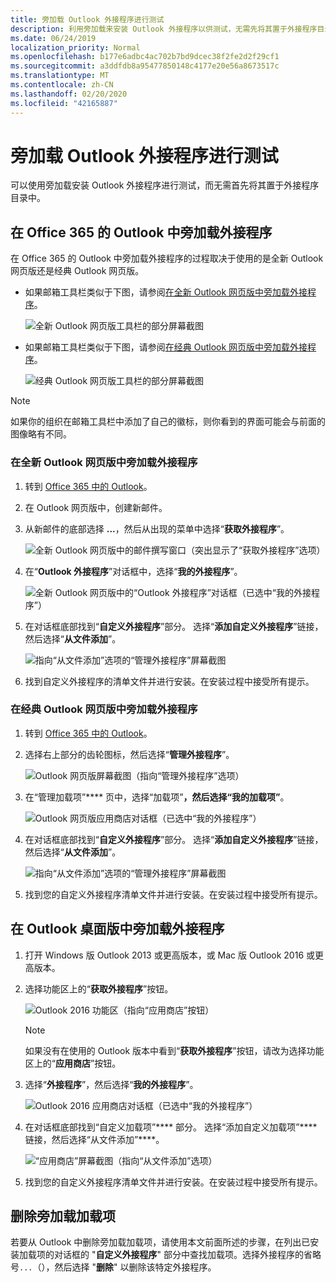 ```yaml
---
title: 旁加载 Outlook 外接程序进行测试
description: 利用旁加载来安装 Outlook 外接程序以供测试，无需先将其置于外接程序目录中。
ms.date: 06/24/2019
localization_priority: Normal
ms.openlocfilehash: b177e6adbc4ac702b7bd9dcec38f2fe2d2f29cf1
ms.sourcegitcommit: a3ddfdb8a95477850148c4177e20e56a8673517c
ms.translationtype: MT
ms.contentlocale: zh-CN
ms.lasthandoff: 02/20/2020
ms.locfileid: "42165887"
---
```

# <a name="sideload-outlook-add-ins-for-testing"></a>旁加载 Outlook 外接程序进行测试

可以使用旁加载安装 Outlook 外接程序进行测试，而无需首先将其置于外接程序目录中。


## <a name="sideload-an-add-in-in-outlook-in-office-365"></a>在 Office 365 的 Outlook 中旁加载外接程序

在 Office 365 的 Outlook 中旁加载外接程序的过程取决于使用的是全新 Outlook 网页版还是经典 Outlook 网页版。

- 如果邮箱工具栏类似于下图，请参阅[在全新 Outlook 网页版中旁加载外接程序](#sideload-an-add-in-in-the-new-outlook-on-the-web)。

    ![全新 Outlook 网页版工具栏的部分屏幕截图](../images/outlook-on-the-web-new-toolbar.png)

- 如果邮箱工具栏类似于下图，请参阅[在经典 Outlook 网页版中旁加载外接程序](#sideload-an-add-in-in-classic-outlook-on-the-web)。

    ![经典 Outlook 网页版工具栏的部分屏幕截图](../images/outlook-on-the-web-classic-toolbar.png)

> [!NOTE]
> 如果你的组织在邮箱工具栏中添加了自己的徽标，则你看到的界面可能会与前面的图像略有不同。

### <a name="sideload-an-add-in-in-the-new-outlook-on-the-web"></a>在全新 Outlook 网页版中旁加载外接程序

1. 转到 [Office 365 中的 Outlook](https://outlook.office.com)。

1. 在 Outlook 网页版中，创建新邮件。   

1. 从新邮件的底部选择 **...**，然后从出现的菜单中选择“**获取外接程序**”。

    ![全新 Outlook 网页版中的邮件撰写窗口（突出显示了“获取外接程序”选项）](../images/outlook-on-the-web-new-get-add-ins.png)

1. 在“**Outlook 外接程序**”对话框中，选择“**我的外接程序**”。

    ![全新 Outlook 网页版中的“Outlook 外接程序”对话框（已选中“我的外接程序”）](../images/outlook-on-the-web-new-my-add-ins.png)

1. 在对话框底部找到“**自定义外接程序**”部分。 选择“**添加自定义外接程序**”链接，然后选择“**从文件添加**”。

    ![指向“从文件添加”选项的“管理外接程序”屏幕截图](../images/outlook-sideload-desktop-add-from-file.png)

1. 找到自定义外接程序的清单文件并进行安装。在安装过程中接受所有提示。

### <a name="sideload-an-add-in-in-classic-outlook-on-the-web"></a>在经典 Outlook 网页版中旁加载外接程序

1. 转到 [Office 365 中的 Outlook](https://outlook.office.com)。

1. 选择右上部分的齿轮图标，然后选择“**管理外接程序**”。

    ![Outlook 网页版屏幕截图（指向“管理外接程序”选项）](../images/outlook-sideload-web-manage-integrations.png)

1. 在“管理加载项”**** 页中，选择“加载项”****，然后选择“我的加载项”****。

    ![Outlook 网页版应用商店对话框（已选中“我的外接程序”）](../images/outlook-sideload-store-select-add-ins.png)

1. 在对话框底部找到“**自定义外接程序**”部分。 选择“**添加自定义外接程序**”链接，然后选择“**从文件添加**”。

    ![指向“从文件添加”选项的“管理外接程序”屏幕截图](../images/outlook-sideload-desktop-add-from-file.png)

1. 找到您的自定义外接程序清单文件并进行安装。在安装过程中接受所有提示。

## <a name="sideload-an-add-in-in-outlook-on-the-desktop"></a>在 Outlook 桌面版中旁加载外接程序

1. 打开 Windows 版 Outlook 2013 或更高版本，或 Mac 版 Outlook 2016 或更高版本。

1. 选择功能区上的“**获取外接程序**”按钮。

    ![Outlook 2016 功能区（指向“应用商店”按钮）](../images/outlook-sideload-desktop-store.png)

    > [!NOTE]
    > 如果没有在使用的 Outlook 版本中看到“**获取外接程序**”按钮，请改为选择功能区上的“**应用商店**”按钮。

1. 选择“**外接程序**”，然后选择“**我的外接程序**”。

    ![Outlook 2016 应用商店对话框（已选中“我的外接程序”）](../images/outlook-sideload-store-select-add-ins.png)

1. 在对话框底部找到“自定义加载项”**** 部分。 选择“添加自定义加载项”**** 链接，然后选择“从文件添加”****。

    ![“应用商店”屏幕截图（指向“从文件添加”选项）](../images/outlook-sideload-desktop-add-from-file.png)

1. 找到您的自定义外接程序清单文件并进行安装。在安装过程中接受所有提示。

## <a name="remove-a-sideloaded-add-in"></a>删除旁加载加载项

若要从 Outlook 中删除旁加载加载项，请使用本文前面所述的步骤，在列出已安装加载项的对话框的 "**自定义外接程序**" 部分中查找加载项。选择外接程序的省略号`...`（），然后选择 "**删除**" 以删除该特定外接程序。